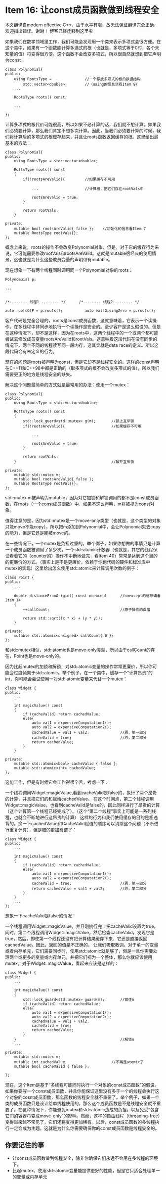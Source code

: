 
# Item 16: 让const成员函数做到线程安全

本文翻译自modern effective C++，由于水平有限，故无法保证翻译完全正确，欢迎指出错误。谢谢！
博客已经迁移到这里啦

如果我们在数学领域里工作，我们可能会发现用一个类来表示多项式会很方便。在这个类中，如果有一个函数能计算多选式的根（也就是，多项式等于0时，各个未知量的值）将变得很方便。这个函数不会改变多项式，所以很自然就想到把它声明为const：
```
class Polynomial{
public:
    using RootsType =               //一个存放多项式的根的数据结构
        std::vector<double>;        //（using的信息请看Item 9）
    ...

    RootsType roots() const;

    ...

};
```
计算多项式的根代价可能很高，所以如果不必计算的话，我们就不想计算。如果我们必须要计算，那么我们肯定不想多次计算。因此，当我们必须要计算的时候，我们将计算后的多项式的根缓存起来，并且让roots函数返回缓存的根。这里给出最基本的方法：

```
class Polynomial{
public:
    using RootsType = std::vector<double>;

    RottsType roots() const
    {
        if(!rootsAreValid){         //如果缓存不可用

            ...                     //计算根，把它们存在rootVals中

            rootsAreValid = true;
        }

        return rootVals;
    }

private:
    mutable bool rootsAreValid{ false };    //初始化的信息看Item 7
    mutable RootsType rootVals{};
};
```
概念上来说，roots的操作不会改变Polynomial对象，但是，对于它的缓存行为来说，它可能需要修改rootVals和rootsAreValid。这就是mutable很经典的使用情景，这也就是为什么这些成员变量的声明带有mutable。

现在想象一下有两个线程同时调用同一个Polynomial对象的roots：

```
Polynomuial p;

...


/*-------- 线程1 -------- */      /*-------- 线程2 -------- */

auto rootsOfP = p.roots();          auto valsGivingZero = p.roots();
```
客户代码是完全合理的，roots是const成员函数，这就意味着，它表示一个读操作。在多线程中非同步地执行一个读操作是安全的。至少客户是这么假设的。但是在这种情况下，却不是这样，因为在roots中，这两个线程中的一个或两个都可能尝试去修改成员变量rootsAreValid和rootVals。这意味着这段代码在没有同步的情况下，两个不同的线程读写同一段内存，这其实就是data race的定义。所以这段代码会有未定义的行为。

现在的问题是roots被声明为const，但是它却不是线程安全的。这样的const声明在C++11和C++98中都是正确的（取多项式的根不会改变多项式的值），所以我们需要更正的地方是线程安全的缺失。

解决这个问题最简单的方式就是最常用的办法：使用一个mutex：

```
class Polynomial{
public:
    using RootsType = std::vector<double>;

    RottsType roots() const
    {
        std::lock_guard<std::mutex> g(m);       //锁上互斥锁
        if(!rootsAreValid){                     //如果缓存不可用

            ...                                 

            rootsAreValid = true;
        }

        return rootVals;
    }                                           //解开互斥锁

private:
    mutable std::mutex m;
    mutable bool rootsAreValid{ false };    
    mutable RootsType rootVals{};
};
```
std::mutex m被声明为mutable，因为对它加锁和解锁调用的都不是const成员函数，在roots（一个const成员函数）中，如果不这么声明，m将被视为const对象。

值得注意的是，因为std::mutex是一个move-only类型（也就是，这个类型的对象只能move不能copy），所以把m添加到Polynomial中，会让Polynomial失去copy的能力，但是它还是能被move的。

在一些情况下，一个mutex是负担过重的。举个例子，如果你想做的事情只是计算一个成员函数被调用了多少次，一个std::atomic计数器（也就是，其它的线程保证看着它的（counter的）操作不中断地做完，看Item 40）常常是达到这个目的的更廉价的方式。（事实上是不是更廉价，依赖于你跑代码的硬件和标准库中mutex的实现）这里给出怎么使用std::atomic来计算调用次数的例子：

```
class Point {
public:
    ...

    double distanceFromOrigin() const noexcept      //noexcept的信息请看Item 14
    {
        ++callCount;                                //原子操作的自增

        return std::sqrt((x * x) + (y * y));
    }

private:
    mutable std::atomic<unsigned> callCount{ 0 };
};
```
和std::mutex相似，std::atomic也是move-only类型，所以由于callCount的存在，Point也是move-only的。

因为比起mutex的加锁和解锁，对std::atomic变量的操作常常更廉价，所以你可能会过度倾向于std::atomic。举个例子，在一个类中，缓存一个“计算昂贵”的int，你可能会尝试使用一对std::atomic变量来代替一个mutex：

```
class Widget {
public:
    ...

    int magicValue() const
    {
        if (cacheValid) return cachedValue;
        else{
            auto val1 = expensiveComputation1();
            auto val2 = expensiveComputation2();
            cachedValue = val1 + val2;              //恩，第一部分
            cacheValid = true;                      //恩，第二部分
            return cachedValue;
        }
    }

private:
    mutable std::atomic<bool> cacheValid { false };
    mutable std::atomic<int> cachedValue;
};
```
这能工作，但是有时候它会工作得很辛苦，考虑一下：

一个线程调用Widget::magicValue,看到cacheValid是false的，执行了两个昂贵的计算，并且把它们的和赋给cachedValue。
在这个时间点，第二个线程调用Widget::magicValue，也看到cacheValid是false的，因此同样进行了昂贵的计算（这个计算第一个线程已经完成了）。（这个“第二个线程”事实上可能是一系列线程，也就会不断地进行这昂贵的计算）
这样的行为和我们使用缓存的目的是相违背的。换一下cachedValue和CacheValid赋值的顺序可以消除这个问题（不断进行重复计算），但是错的更加离谱了：

```
class Widget {
public:
    ...

    int magicValue() const
    {
        if (cacheValid) return cachedValue;
        else{
            auto val1 = expensiveComputation1();
            auto val2 = expensiveComputation2();
            cacheValid = true;                      //恩，第一部分                
            return cachedValue = val1 + val2;       //恩，第二部分    
        }
    }
    ...
};
```
想象一下cacheValid是false的情况：

一个线程调用Widget::magicValue，并且刚执行完：把cacheValid设置为true。
同时，第二个线程调用Widget::magicValue，然后检查cacheValid，发现它是true，然后，即使第一个线程还没有把计算结果缓存下来，它还是直接返回cachedValue。因此，返回的值是不正确的。
让我们吸取教训。对于单一的变量或者内存单元，它们需要同步时，使用std::atomic就足够了，但是一旦你需要处理两个或更多的变量或内存单元，并把它们视为一个整体，那么你就应该使用mutex。对于Widget::magicValue，看起来应该是这样的：

```
class Widget {
public:
    ...

    int magicValue() const
    {
        std::lock_guard<std::mutex> guard(m);       //锁住m
        if (cacheValid) return cachedValue;
        else{
            auto val1 = expensiveComputation1();
            auto val2 = expensiveComputation2();
            cachedValue = val1 + val2;              
            cacheValid = true;                      
            return cachedValue;
        }
    }                                               //解锁m
    ...

private:
    mutable std::mutex m;
    mutable int cachedValue;                    //不再是atomic了
    mutable bool cacheValid { false };
    
};
```
现在，这个Item是基于“多线程可能同时执行一个对象的const成员函数”的假设。如果你要写一个const成员函数，并且你能保证这里没有多于一个的线程会执行这个对象的cosnt成员函数，那么函数的线程安全就不重要了。举个例子，如果一个类的成员函数只是设计给单线程使用的，那么这个成员函数是不是线程安全就不重要了。在这种情况下，你能避免mutex和std::atomic造成的负担。以及免受“包含它们的容器将变成move-only”的影响。然而，这样的自由线程（threading-free）变得越来越不常见了，它们还将变得更加稀有。以后，const成员函数的多线程执行一定会成为主题，这就是为什么你需要确保你的const成员函数是线程安全的。

## 你要记住的事

- 让const成员函数做到线程安全，除非你确保它们永远不会用在多线程的环境下。
- 比起mutex，使用std::atomic变量能提供更好的性能，但是它只适合处理单一的变量或内存单元


